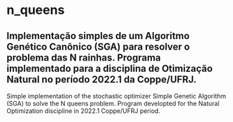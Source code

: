 # n_queens
Implementação simples de um Algoritmo Genético Canônico (SGA) para resolver o problema das N rainhas. Programa implementado para a disciplina de Otimização Natural no período 2022.1 da Coppe/UFRJ.
---------------------------------------------------------------------------
Simple implementation of the stochastic optimizer Simple Genetic Algorithm (SGA) to solve the N queens problem. Program developted for the Natural Optimization discipline in 2022.1 Coppe/UFRJ period.
